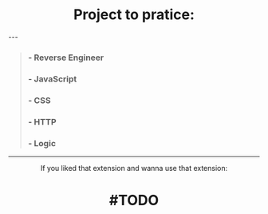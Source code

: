 <div align="center">
<h1> Project to pratice:</h1> 
</div>
---

> ### - Reverse Engineer
> ### - JavaScript
> ### - CSS
> ### - HTTP
> ### - Logic
---

<div align="center">
<h> If you liked that extension and wanna use that extension: </h2> 
<h1> #TODO</h1>
</div>

